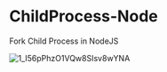 # ChildProcess-Node
Fork Child Process in NodeJS

![1_I56pPhzO1VQw8SIsv8wYNA](https://user-images.githubusercontent.com/14003377/73607478-5cc8b300-45dc-11ea-8de8-71a7ad80c0da.png)
